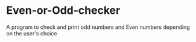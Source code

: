 # Even-or-Odd-checker
A program to check and print odd numbers and Even numbers depending on the user's choice
